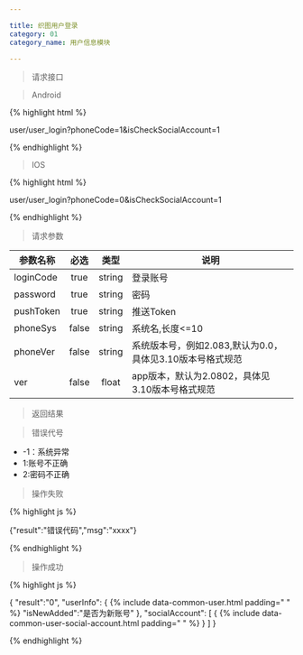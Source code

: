```yaml
---

title: 织图用户登录
category: 01
category_name: 用户信息模块

---
```


> 请求接口

> Android

{% highlight html %}

user/user_login?phoneCode=1&isCheckSocialAccount=1

{% endhighlight %}

> IOS

{% highlight html %}

user/user_login?phoneCode=0&isCheckSocialAccount=1

{% endhighlight %}

> 请求参数

|参数名称			|必选		|类型		| 说明									
|-------------------|:---------:|:---------:|--------------------------------------------
|loginCode			|true		|string		|登录账号				
|password			|true		|string		|密码
|pushToken			|true		|string		|推送Token
|phoneSys			|false		|string		|系统名,长度<=10
|phoneVer			|false		|string		|系统版本号，例如2.083,默认为0.0，具体见3.10版本号格式规范 
|ver				|false		|float		|app版本，默认为2.0802，具体见3.10版本号格式规范


> 返回结果

> 错误代号

+ -1：系统异常
+ 1:账号不正确
+ 2:密码不正确

> 操作失败

{% highlight js %}

{"result":"错误代码","msg":"xxxx"}

{% endhighlight %}

> 操作成功

{% highlight js %}

{
	"result":"0",
	"userInfo":
	{
		{% include data-common-user.html padding="		" %}
		"isNewAdded":"是否为新账号"
	},
	"socialAccount":
	[
		{
			{% include data-common-user-social-account.html padding="			" %}
		}
	]
}

{% endhighlight %}
